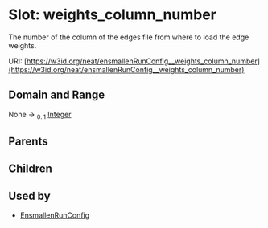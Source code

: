 
# Slot: weights_column_number


The number of the column of the edges file from where to load the edge weights.

URI: [https://w3id.org/neat/ensmallenRunConfig__weights_column_number](https://w3id.org/neat/ensmallenRunConfig__weights_column_number)


## Domain and Range

None &#8594;  <sub>0..1</sub> [Integer](types/Integer.md)

## Parents


## Children


## Used by

 * [EnsmallenRunConfig](EnsmallenRunConfig.md)
